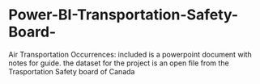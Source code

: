 # Power-BI-Transportation-Safety-Board-
Air Transportation Occurrences: 
included is a powerpoint document with notes for guide.
the dataset for the project is an open file from the Trasportation Safety board of Canada 
